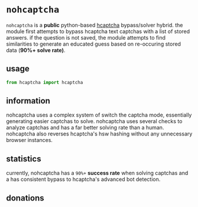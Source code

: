 # `nohcaptcha`
`nohcaptcha` is a **public** python-based [hcaptcha](https://hcaptcha.com) bypass/solver hybrid. the module first attempts to bypass hcaptcha text captchas with a list of stored answers. if the question is not saved, the module attempts to find similarities to generate an educated guess based on re-occuring stored data (**90%+ solve rate)**.

## usage
```py
from hcaptcha import hcaptcha

```
## information
nohcaptcha uses a complex system of switch the captcha mode, essentially generating easier captchas to solve. nohcaptcha uses several checks to analyze captchas and has a far better solving rate than a human. nohcaptcha also reverses hcaptcha's hsw hashing without any unnecessary browser instances.

## statistics
currently, nohcaptcha has a ``90%+`` **success rate** when solving captchas and a has consistent bypass to hcaptcha's advanced bot detection.

## donations
